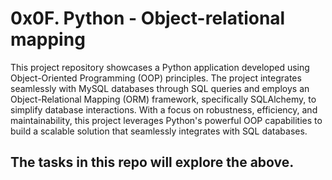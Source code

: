 # 0x0F. Python - Object-relational mapping

This project repository showcases a Python application developed using Object-Oriented Programming (OOP) principles. The project integrates seamlessly with MySQL databases through SQL queries and employs an Object-Relational Mapping (ORM) framework, specifically SQLAlchemy, to simplify database interactions. With a focus on robustness, efficiency, and maintainability, this project leverages Python's powerful OOP capabilities to build a scalable solution that seamlessly integrates with SQL databases.

## The tasks in this repo will explore the above.
